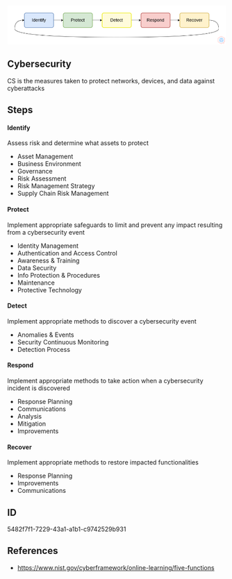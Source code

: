 <p align="center"> <img src="https://raw.githubusercontent.com/qeeqbox/cybersecurity/main/cybersecurity.png"></p>

## Cybersecurity
CS is the measures taken to protect networks, devices, and data against cyberattacks

## Steps
#### Identify
Assess risk and determine what assets to protect
- Asset Management
- Business Environment
- Governance
- Risk Assessment
- Risk Management Strategy
- Supply Chain Risk Management

#### Protect
Implement appropriate safeguards to limit and prevent any impact resulting from a cybersecurity event
- Identity Management
- Authentication and Access Control
- Awareness & Training
- Data Security
- Info Protection & Procedures
- Maintenance
- Protective Technology

#### Detect
Implement appropriate methods to discover a cybersecurity event 
- Anomalies & Events
- Security Continuous Monitoring
- Detection Process

#### Respond
Implement appropriate methods to take action when a cybersecurity incident is discovered
- Response Planning
- Communications
- Analysis
- Mitigation
- Improvements

#### Recover
Implement appropriate methods to restore impacted functionalities
- Response Planning
- Improvements
- Communications

## ID
5482f7f1-7229-43a1-a1b1-c9742529b931

## References
- https://www.nist.gov/cyberframework/online-learning/five-functions

